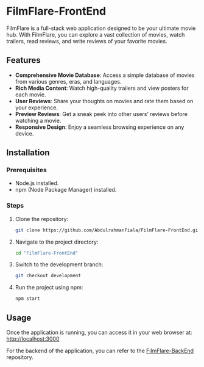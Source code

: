 # FilmFlare-FrontEnd 

FilmFlare is a full-stack web application designed to be your ultimate movie hub. With FilmFlare, you can explore a vast collection of movies, watch trailers, read reviews, and write reviews of your favorite movies.

## Features

- **Comprehensive Movie Database**: Access a simple database of movies from various genres, eras, and languages.
- **Rich Media Content**: Watch high-quality trailers and view posters for each movie.
- **User Reviews**: Share your thoughts on movies and rate them based on your experience.
- **Preview Reviews**: Get a sneak peek into other users' reviews before watching a movie.
- **Responsive Design**: Enjoy a seamless browsing experience on any device.


## Installation

### Prerequisites
- Node.js installed.
- npm (Node Package Manager) installed.

### Steps
1. Clone the repository:
   ```bash
   git clone https://github.com/AbdulrahmanFiala/FilmFlare-FrontEnd.git

2. Navigate to the project directory:
   ```bash
   cd "FilmFlare-FrontEnd"

3. Switch to the development branch:
   ```bash
   git checkout development

4. Run the project using npm:
   ```bash
   npm start


## Usage
Once the application is running, you can access it in your web browser at:
[http://localhost:3000](http://localhost:3000)

For the backend of the application, you can refer to the [FilmFlare-BackEnd](https://github.com/AbdulrahmanFiala/FilmFlare-FrontEnd) repository.

